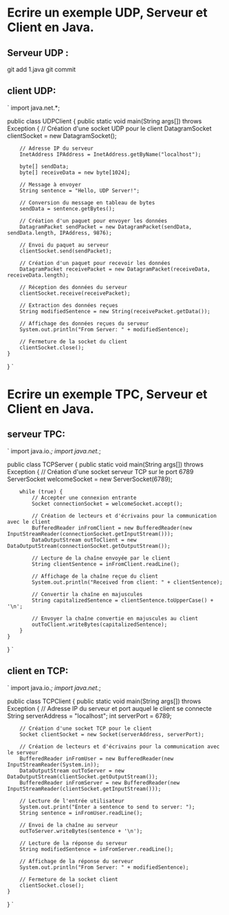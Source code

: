 # Ecrire un exemple UDP, Serveur et Client en Java.
## Serveur UDP :
git add 1.java
git commit

## client UDP:
` import java.net.*;

public class UDPClient {
    public static void main(String args[]) throws Exception {
        // Création d'une socket UDP pour le client
        DatagramSocket clientSocket = new DatagramSocket();

        // Adresse IP du serveur
        InetAddress IPAddress = InetAddress.getByName("localhost");

        byte[] sendData;
        byte[] receiveData = new byte[1024];

        // Message à envoyer
        String sentence = "Hello, UDP Server!";
        
        // Conversion du message en tableau de bytes
        sendData = sentence.getBytes();

        // Création d'un paquet pour envoyer les données
        DatagramPacket sendPacket = new DatagramPacket(sendData, sendData.length, IPAddress, 9876);
        
        // Envoi du paquet au serveur
        clientSocket.send(sendPacket);

        // Création d'un paquet pour recevoir les données
        DatagramPacket receivePacket = new DatagramPacket(receiveData, receiveData.length);
        
        // Réception des données du serveur
        clientSocket.receive(receivePacket);
        
        // Extraction des données reçues
        String modifiedSentence = new String(receivePacket.getData());
        
        // Affichage des données reçues du serveur
        System.out.println("From Server: " + modifiedSentence);

        // Fermeture de la socket du client
        clientSocket.close();
    }
} `
# Ecrire un exemple TPC, Serveur et Client en Java. 
## serveur TPC:
`  import java.io.*;
import java.net.*;

public class TCPServer {
    public static void main(String args[]) throws Exception {
        // Création d'une socket serveur TCP sur le port 6789
        ServerSocket welcomeSocket = new ServerSocket(6789);

        while (true) {
            // Accepter une connexion entrante
            Socket connectionSocket = welcomeSocket.accept();
            
            // Création de lecteurs et d'écrivains pour la communication avec le client
            BufferedReader inFromClient = new BufferedReader(new InputStreamReader(connectionSocket.getInputStream()));
            DataOutputStream outToClient = new DataOutputStream(connectionSocket.getOutputStream());

            // Lecture de la chaîne envoyée par le client
            String clientSentence = inFromClient.readLine();
            
            // Affichage de la chaîne reçue du client
            System.out.println("Received from client: " + clientSentence);
            
            // Convertir la chaîne en majuscules
            String capitalizedSentence = clientSentence.toUpperCase() + '\n';
            
            // Envoyer la chaîne convertie en majuscules au client
            outToClient.writeBytes(capitalizedSentence);
        }
    }
} `
## client en TCP:
` import java.io.*;
import java.net.*;

public class TCPClient {
    public static void main(String args[]) throws Exception {
        // Adresse IP du serveur et port auquel le client se connecte
        String serverAddress = "localhost";
        int serverPort = 6789;

        // Création d'une socket TCP pour le client
        Socket clientSocket = new Socket(serverAddress, serverPort);

        // Création de lecteurs et d'écrivains pour la communication avec le serveur
        BufferedReader inFromUser = new BufferedReader(new InputStreamReader(System.in));
        DataOutputStream outToServer = new DataOutputStream(clientSocket.getOutputStream());
        BufferedReader inFromServer = new BufferedReader(new InputStreamReader(clientSocket.getInputStream()));

        // Lecture de l'entrée utilisateur
        System.out.print("Enter a sentence to send to server: ");
        String sentence = inFromUser.readLine();

        // Envoi de la chaîne au serveur
        outToServer.writeBytes(sentence + '\n');

        // Lecture de la réponse du serveur
        String modifiedSentence = inFromServer.readLine();

        // Affichage de la réponse du serveur
        System.out.println("From Server: " + modifiedSentence);

        // Fermeture de la socket client
        clientSocket.close();
    }
} `
